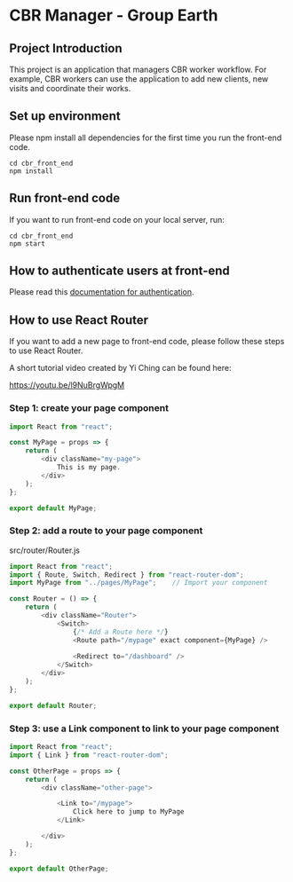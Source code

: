 # CBR Manager - Group Earth

## Project Introduction

This project is an application that managers CBR worker workflow. For example, CBR workers can use the application to add new clients, new visits and coordinate their works.

## Set up environment

Please npm install all dependencies for the first time you run the front-end code.

```
cd cbr_front_end
npm install
```

## Run front-end code

If you want to run front-end code on your local server, run:

```
cd cbr_front_end
npm start
```

## How to authenticate users at front-end

Please read this [documentation for authentication](documentations/authentication.md).

## How to use React Router

If you want to add a new page to front-end code, please follow these steps to use React Router.

A short tutorial video created by Yi Ching can be found here:

https://youtu.be/l9NuBrgWpgM

### Step 1: create your page component

```js
import React from "react";

const MyPage = props => {
    return (
        <div className="my-page">
            This is my page.
        </div>
    );
};

export default MyPage;
```

### Step 2: add a route to your page component

src/router/Router.js

```js
import React from "react";
import { Route, Switch, Redirect } from "react-router-dom";
import MyPage from "../pages/MyPage";    // Import your component

const Router = () => {
    return (
        <div className="Router">
            <Switch>
                {/* Add a Route here */}
                <Route path="/mypage" exact component={MyPage} />  
 
                <Redirect to="/dashboard" />
            </Switch>
        </div>
    );
};

export default Router;

```

### Step 3: use a Link component to link to your page component

```js
import React from "react";
import { Link } from "react-router-dom";

const OtherPage = props => {
    return (
        <div className="other-page">

            <Link to="/mypage">
                Click here to jump to MyPage
            </Link>

        </div>
    );
};

export default OtherPage;

```
